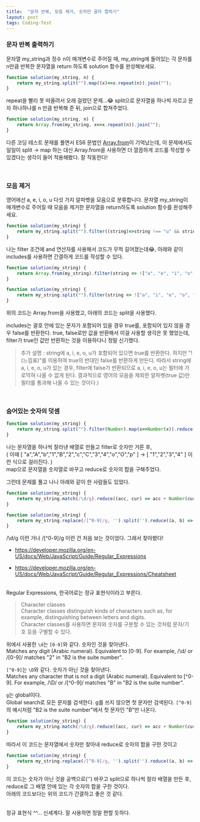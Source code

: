 ```yaml
---
title:  "문자 반복, 모음 제거, 숫자만 골라 합하기"
layout: post
tags: Coding-Test
---
```


### 문자 반복 출력하기
문자열 my_string과 정수 n이 매개변수로 주어질 때, my_string에 들어있는 각 문자를 n만큼 반복한 문자열을 return 하도록 solution 함수를 완성해보세요.

```jsx
function solution(my_string, n) {
    return my_string.split("").map((x)=>x.repeat(n)).join("");
}
```





repeat을 빨리 못 떠올려서 오래 걸렸던 문제...😂 
split으로 문자열을 하나씩 자르고 문자 하나하나를 n 만큼 반복해 준 뒤, join으로 합쳐주었다.

```jsx
function solution(my_string, n) {
    return Array.from(my_string, x=>x.repeat(n)).join("");
}
```
다른 코딩 테스트 문제를 풀면서 ES6 문법인 <a href="https://developer.mozilla.org/en-US/docs/Web/JavaScript/Reference/Global_Objects/Array/from">Array.from</a>이 기억났는데,
이 문제에서도 일일이 split → map 하는 대신 Array.from을 사용하면 더 깔끔하게 코드를 작성할 수 있겠다는 생각이 들어 적용해봤다. 잘 작동한다!

<br>

### 모음 제거
영어에선 a, e, i, o, u 다섯 가지 알파벳을 모음으로 분류합니다. 문자열 my_string이 매개변수로 주어질 때 모음을 제거한 문자열을 return하도록 solution 함수를 완성해주세요.

```jsx
function solution(my_string) { 
    return my_string.split("").filter((string)=>string !== "u" && string !== "i" && string !== "a" && string !== "e" && string !== "o").join("");
}
```
나는 filter 조건에 and 연산자를 사용해서 코드가 무척 길어졌는데😂, 아래와 같이 includes를 사용하면 간결하게 코드를 작성할 수 있다.
```jsx
function solution(my_string) {
    return Array.from(my_string).filter(string => !["a", "e", "i", "o", "u"].includes(string)).join("");
}
```
```jsx
function solution(my_string) { 
    return my_string.split("").filter(string => !["a", "i", "e", "o", "u"].includes(string)).join("");
}
```
위의 코드는 Array.from을 사용했고, 아래의 코드는 split을 사용했다.

includes는 괄호 안에 있는 문자가 포함되어 있을 경우 true를, 포함되어 있지 않을 경우 false를 반환한다.
true, false로만 값을 반환해서 이걸 사용할 생각은 못 했었는데, filter가 true인 값만 반환하는 것을 이용하다니 정말 신기했다.
>추가 설명 : string에 a, i, e, o, u가 포함되어 있으면 true를 반환한다. 하지만 "!(느낌표)"를 이용하여 true의 반대인 false를 반환하게 만든다.
따라서 string에 a, i, e, o, u가 있는 경우, filter에 false가 반환되므로 a, i, e, o, u는 필터에 가로막혀 나올 수 없게 된다.
결과적으로 영어의 모음을 제외한 알파벳(true 값)만 필터를 통과해 나올 수 있는 것이다.)

<br>

### 숨어있는 숫자의 덧셈

```jsx
function solution(my_string) {
    return my_string.split("").filter(Number).map(x=>Number(x)).reduce((a,b) => a+b);
}
```
나는 문자열을 하나씩 잘라낸 배열로 만들고 filter로 숫자만 거른 후,<br>
( 이때 [ "a","A","b","1","B","2","c","C","3","4","o","O","p" ] → [ "1","2","3","4" ] 이런 식으로 걸러진다. )<br>
map으로 문자열을 숫자열로 바꾸고 reduce로 숫자의 합을 구해주었다.

그런데 문제를 풀고 나니 아래와 같이 한 사람들도 있었다.

```jsx
function solution(my_string) {
    return my_string.match(/\d/g).reduce((acc, cur) => acc + Number(cur), 0)
}
```

```jsx
function solution(my_string) {
    return my_string.replace(/[^0-9]/g, '').split('').reduce((a, b) => +b + a, 0);
}
```
/\d/g 이런 거나 /[^0-9]/g 이런 건 처음 보는 것이었다. 그래서 찾아봤다!
- <a href="https://developer.mozilla.org/en-US/docs/Web/JavaScript/Guide/Regular_Expressions">
  https://developer.mozilla.org/en-US/docs/Web/JavaScript/Guide/Regular_Expressions
</a>

- <a href="https://developer.mozilla.org/en-US/docs/Web/JavaScript/Guide/Regular_Expressions/Cheatsheet">
  https://developer.mozilla.org/en-US/docs/Web/JavaScript/Guide/Regular_Expressions/Cheatsheet
</a>

<br>
Regular Expressions, 한국어로는 정규 표현식이라고 부른다.

>Character classes<br>
Character classes distinguish kinds of characters such as, for example, distinguishing between letters and digits.<br>
Character classes를 사용하면 문자와 숫자를 구분할 수 있는 것처럼 문자/기호 등을 구별할 수 있다.

위에서 사용한 `\d`는 `[0-9]`와 같다. 숫자인 것을 찾아낸다.<br>
Matches any digit (Arabic numeral). Equivalent to [0-9]. For example, /\d/ or /[0-9]/ matches "2" in "B2 is the suite number".

`[^0-9]`는 `\D`와 같다. 숫자가 아닌 것을 찾아낸다.<br>
Matches any character that is not a digit (Arabic numeral). Equivalent to [^0-9]. For example, /\D/ or /[^0-9]/ matches "B" in "B2 is the suite number".

`g`는 global이다.<br> 
Global search로 모든 문자를 검색한다. g를 쓰지 않으면 첫 문자만 검색된다. `[^0-9]`의 예시처럼 "B2 is the suite number"에서 첫 문자인 "B"만 나온다.

```jsx
function solution(my_string) {
    return my_string.match(/\d/g).reduce((acc, cur) => acc + Number(cur), 0)
}
```
따라서 이 코드는 문자열에서 숫자만 찾아내 reduce로 숫자의 합을 구한 것이고

```jsx
function solution(my_string) {
    return my_string.replace(/[^0-9]/g, '').split('').reduce((a, b) => +b + a, 0);
}
```
이 코드는 숫자가 아닌 것을 공백으로('') 바꾸고 split으로 하나씩 잘라 배열을 만든 후, reduce로 그 배열 안에 있는 각 숫자의 합을 구한 것이다.<br>
아래의 코드보다는 위의 코드가 간결하고 좋은 것 같다.<br>
<br>

정규 표현식 ^^... 신세계다. 잘 사용하면 정말 편할 듯하다.

<br>
<br>
